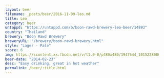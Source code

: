 ```yaml
---
layout: beer
filename: _posts/beer/2016-11-09-leo.md
title: Leo
category: beer
untappd: "https://untappd.com/b/boon-rawd-brewery-leo-beer/14893"
country: "Thailand"
brewery: "Boon Rawd Brewery"
breweryURL: "/brewery/boon-rawd-brewery.html"
style: "Lager - Pale"
score: 6
img: https://scontent.xx.fbcdn.net/v/t1.0-0/p480x480/1947644_10152280801063745_1171315228_n.jpg?_nc_cat=100&_nc_ht=scontent.xx&oh=23fa3f0d7184c65df26b41ed4df194dc&oe=5C8544BB
beer-date: "2014-02-23"
desc: "Easy drinking, great in hot weather"
permalink: /beer/:title.html
---
```

